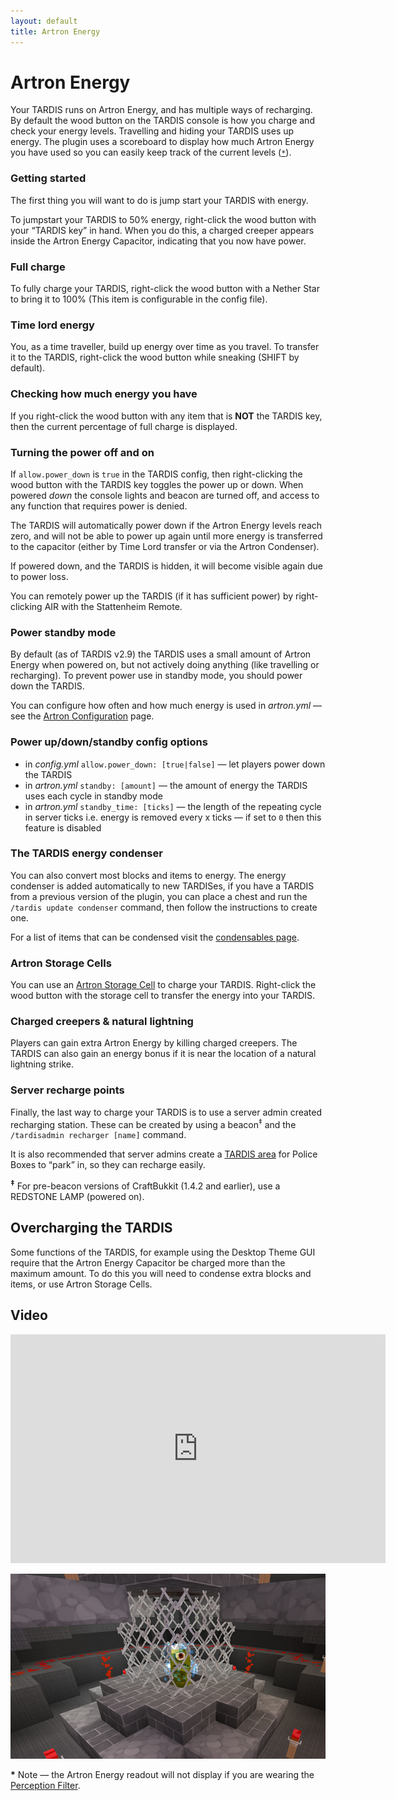 ```yaml
---
layout: default
title: Artron Energy
---
```


# Artron Energy

Your TARDIS runs on Artron Energy, and has multiple ways of recharging. By default
the wood button on the TARDIS console is how you charge and check your energy levels.
Travelling and hiding your TARDIS uses up energy. The plugin uses a scoreboard to
display how much Artron Energy you have used so you can easily keep track of the
current levels ([`*`](#pfnote)).

### Getting started

The first thing you will want to do is jump start your TARDIS with energy.

To jumpstart your TARDIS to 50% energy, right-click the wood button with your
“TARDIS key” in hand. When you do this, a charged creeper appears inside the
Artron Energy Capacitor, indicating that you now have power.

### Full charge

To fully charge your TARDIS, right-click the wood button with a Nether Star to
bring it to 100% (This item is configurable in the config file).

### Time lord energy

You, as a time traveller, build up energy over time as you travel. To transfer
it to the TARDIS, right-click the wood button while sneaking (SHIFT by default).

### Checking how much energy you have

If you right-click the wood button with any item that is **NOT** the TARDIS key,
then the current percentage of full charge is displayed.

### Turning the power off and on

If `allow.power_down` is `true` in the TARDIS config, then right-clicking the
wood button with the TARDIS key toggles the power up or down. When powered _down_
the console lights and beacon are turned off, and access to any function that
requires power is denied.

The TARDIS will automatically power down if the Artron Energy levels reach zero,
and will not be able to power up again until more energy is transferred to the
capacitor (either by Time Lord transfer or via the Artron Condenser).

If powered down, and the TARDIS is hidden, it will become visible again due to
power loss.

You can remotely power up the TARDIS (if it has sufficient power) by right-clicking
AIR with the Stattenheim Remote.

### Power standby mode

By default (as of TARDIS v2.9) the TARDIS uses a small amount of Artron Energy
when powered on, but not actively doing anything (like travelling or recharging).
To prevent power use in standby mode, you should power down the TARDIS.

You can configure how often and how much energy is used in _artron.yml_ — see
the [Artron Configuration](configuration/configuration-energy.md) page.

### Power up/down/standby config options

- in _config.yml_ `allow.power_down: [true|false]` — let players power down the TARDIS
- in _artron.yml_ `standby: [amount]` — the amount of energy the TARDIS uses each
  cycle in standby mode
- in _artron.yml_ `standby_time: [ticks]` — the length of the repeating cycle in
  server ticks i.e. energy is removed every x ticks — if set to `0` then this
  feature is disabled

### The TARDIS energy condenser

You can also convert most blocks and items to energy. The energy condenser is
added automatically to new TARDISes, if you have a TARDIS from a previous version
of the plugin, you can place a chest and run the `/tardis update condenser` command,
then follow the instructions to create one.

For a list of items that can be condensed visit the [condensables page](condensables).

### Artron Storage Cells

You can use an [Artron Storage Cell](artron-cells) to charge your TARDIS.
Right-click the wood button with the storage cell to transfer the energy into
your TARDIS.

### Charged creepers & natural lightning

Players can gain extra Artron Energy by killing charged creepers. The TARDIS can
also gain an energy bonus if it is near the location of a natural lightning strike.

### Server recharge points

Finally, the last way to charge your TARDIS is to use a server admin created
recharging station. These can be created by using a beacon<sup>‡</sup> and the
`/tardisadmin recharger [name]` command.

It is also recommended that server admins create a [TARDIS area](commands/area-commands.md)
for Police Boxes to “park” in, so they can recharge easily.

<sup><strong>‡</strong></sup> For pre-beacon versions of CraftBukkit (1.4.2 and earlier),
use a REDSTONE LAMP (powered on).

## Overcharging the TARDIS

Some functions of the TARDIS, for example using the Desktop Theme GUI require
that the Artron Energy Capacitor be charged more than the maximum amount. To do
this you will need to condense extra blocks and items, or use Artron Storage Cells.

## Video

<iframe src="https://player.vimeo.com/video/57842293" width="600" height="366" frameborder="0" webkitallowfullscreen mozallowfullscreen allowfullscreen></iframe>

![artron energy capacitor](/images/docs/artroncapacitor.jpg)

**\*** Note — the Artron Energy readout will not display if you are wearing the
[Perception Filter](perception-filter).
